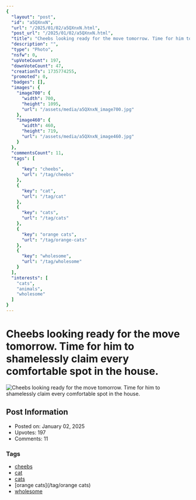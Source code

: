 ```yaml
---
{
  "layout": "post",
  "id": "a5QXnxN",
  "url": "/2025/01/02/a5QXnxN.html",
  "post_url": "/2025/01/02/a5QXnxN.html",
  "title": "Cheebs looking ready for the move tomorrow. Time for him to shamelessly claim every comfortable spot in the house.",
  "description": "",
  "type": "Photo",
  "nsfw": 0,
  "upVoteCount": 197,
  "downVoteCount": 47,
  "creationTs": 1735774255,
  "promoted": 0,
  "badges": [],
  "images": {
    "image700": {
      "width": 700,
      "height": 1095,
      "url": "/assets/media/a5QXnxN_image700.jpg"
    },
    "image460": {
      "width": 460,
      "height": 719,
      "url": "/assets/media/a5QXnxN_image460.jpg"
    }
  },
  "commentsCount": 11,
  "tags": [
    {
      "key": "cheebs",
      "url": "/tag/cheebs"
    },
    {
      "key": "cat",
      "url": "/tag/cat"
    },
    {
      "key": "cats",
      "url": "/tag/cats"
    },
    {
      "key": "orange cats",
      "url": "/tag/orange-cats"
    },
    {
      "key": "wholesome",
      "url": "/tag/wholesome"
    }
  ],
  "interests": [
    "cats",
    "animals",
    "wholesome"
  ]
}
---
```


# Cheebs looking ready for the move tomorrow. Time for him to shamelessly claim every comfortable spot in the house.

![Cheebs looking ready for the move tomorrow. Time for him to shamelessly claim every comfortable spot in the house.](/assets/media/a5QXnxN_image700.jpg)

## Post Information

- Posted on: January 02, 2025
- Upvotes: 197
- Comments: 11

### Tags

- [cheebs](/tag/cheebs)
- [cat](/tag/cat)
- [cats](/tag/cats)
- [orange cats](/tag/orange cats)
- [wholesome](/tag/wholesome)
